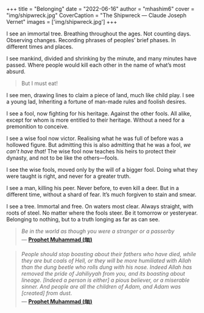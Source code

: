 +++
title = "Belonging"
date = "2022-06-16"
author = "mhashim6"
cover = "img/shipwreck.jpg"
CoverCaption = "The Shipwreck — Claude Joseph Vernet"
images = ['img/shipwreck.jpg']
+++

I see an immortal tree. Breathing throughout the ages. Not counting days. Observing changes. Recording phrases of peoples’ brief phases. In different times and places.

I see mankind, divided and shrinking by the minute, and many minutes have passed. Where people would kill each other in the name of what’s most absurd.

> But I must eat!

I see men, drawing lines to claim a piece of land, much like child play.
I see a young lad, Inheriting a fortune of man-made rules and foolish desires.

I see a fool, now fighting for his heritage. Against the other fools. All alike, except for whom is more entitled to their heritage. Without a need for a premonition to conceive.

I see a wise fool now victor. Realising what he was full of before was a hollowed figure. But admitting this is also admitting that he was a fool, _we can’t have that!_
The wise fool now teaches his heirs to protect their dynasty, and not to be like the others—fools.

I see the wise fools, moved only by the will of a bigger fool. Doing what they were taught is right, and never for a greater truth.

I see a man, killing his peer. Never before, to even kill a deer. But in a different time, without a shard of fear. It’s much forgiven to stain and smear.

I see a tree. Immortal and free. On waters most clear. Always straight, with roots of steel. No matter where the fools steer. Be it tomorrow or yesteryear. Belonging to nothing, but to a truth longing as far as can see.

> _Be in the world as though you were a stranger or a passerby_ \
> — __[Prophet Muhammad (ﷺ)](https://sunnah.com/mishkat:1604)__

> _People should stop boasting about their fathers who have died, while they are but coals of Hell, or they will be more humiliated with Allah than the dung beetle who rolls dung with his nose. Indeed Allah has removed the pride of Jahiliyyah from you, and its boasting about lineage. [Indeed a person is either] a pious believer, or a miserable sinner. And people are all the children of Adam, and Adam was [created] from dust_. \
> — __[Prophet Muhammad (ﷺ)](https://sunnah.com/tirmidhi:3955)__
